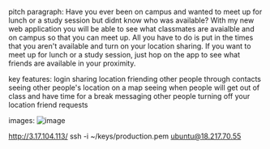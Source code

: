 pitch paragraph:
  Have you ever been on campus and wanted to meet up for lunch or a study session but didnt know who was available? With my new web application you will be able to see   what classmates are avaialble and on campus so that you can meet up. All you have to do is put in the times that you aren't available and turn on your location         sharing. If you want to meet up for lunch or a study session, just hop on the app to see what friends are available in your proximity.
  
key features:
  login
  sharing location
  friending other people through contacts
  seeing other people's location on a map
  seeing when people will get out of class and have time for a break
  messaging other people
  turning off your location
  friend requests
  
images:
  ![image](https://user-images.githubusercontent.com/103613824/215238908-a57b9b2c-6f37-4cc3-895b-21a39ae6f273.png)
  
http://3.17.104.113/
ssh -i ~/keys/production.pem ubuntu@18.217.70.55 
